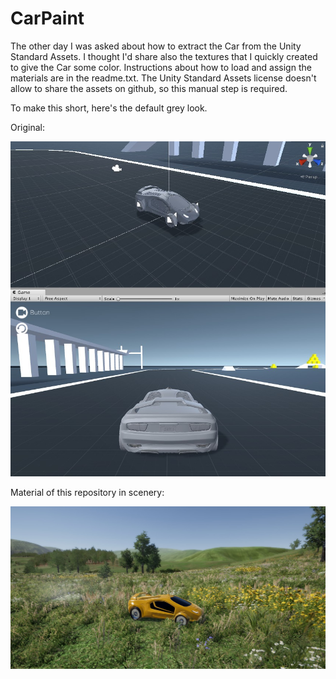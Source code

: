 # CarPaint

The other day I was asked about how to extract the Car from the Unity Standard Assets. I thought I'd share also the textures that I quickly created to give the Car some color. Instructions about how to load and assign the materials are in the readme.txt. The Unity Standard Assets license doesn't allow to share the assets on github, so this manual step is required.

To make this short, here's the default grey look.

Original:

![Original](https://github.com/Roland09/CarPaint/blob/master/screenshot-original.jpg)

Material of this repository in scenery:

![New Material](https://github.com/Roland09/CarPaint/blob/master/screenshot-preview.jpg)
